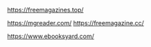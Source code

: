 
https://freemagazines.top/

https://mgreader.com/
https://freemagazine.cc/

https://www.ebooksyard.com/
